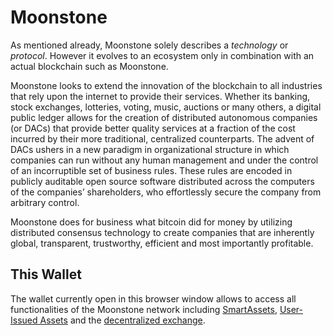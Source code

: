 # Moonstone

As mentioned already, Moonstone solely describes a *technology* or *protocol*.
However it evolves to an ecosystem only in combination with an actual blockchain
such as Moonstone.

Moonstone looks to extend the innovation of the blockchain to all industries
that rely upon the internet to provide their services. Whether its banking,
stock exchanges, lotteries, voting, music, auctions or many others, a digital
public ledger allows for the creation of distributed autonomous companies (or
DACs) that provide better quality services at a fraction of the cost incurred by
their more traditional, centralized counterparts. The advent of DACs ushers in a
new paradigm in organizational structure in which companies can run without any
human management and under the control of an incorruptible set of business
rules. These rules are encoded in publicly auditable open source software
distributed across the computers of the companies’ shareholders, who
effortlessly secure the company from arbitrary control.

Moonstone does for business what bitcoin did for money by utilizing distributed
consensus technology to create companies that are inherently global,
transparent, trustworthy, efficient and most importantly profitable.

## This Wallet

The wallet currently open in this browser window allows to access all
functionalities of the Moonstone network including
[SmartAssets](../assets/mpa.md), [User-Issued Assets](../assets/uia.md) and the
[decentralized exchange](../dex/introduction.md).
